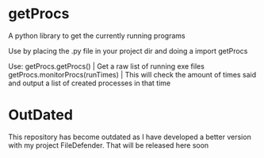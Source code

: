 # getProcs
A python library to get the currently running programs

Use by placing the .py file in your project dir and doing a import getProcs

Use:
  getProcs.getProcs() | Get a raw list of running exe files
  getProcs.monitorProcs(runTimes) | This will check the amount of times said and output a list of created processes in that time

# OutDated
This repository has become outdated as I have developed a better version with my project FileDefender. That will be released here soon
